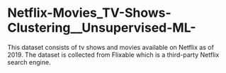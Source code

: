 # Netflix-Movies_TV-Shows-Clustering__Unsupervised-ML-
This dataset consists of tv shows and movies available on Netflix as of 2019. The dataset is collected from Flixable which is a third-party Netflix search engine.
